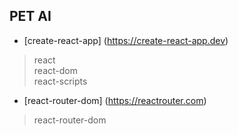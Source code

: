 ## PET AI

- [create-react-app] (https://create-react-app.dev)
> react<br/>
> react-dom<br/>
> react-scripts<br/>

- [react-router-dom] (https://reactrouter.com)
> react-router-dom